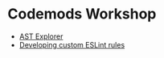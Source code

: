# Codemods Workshop

- [AST Explorer](https://astexplorer.net/)
- [Developing custom ESLint rules](https://eslint.org/docs/developer-guide/working-with-rules)
